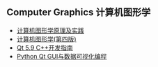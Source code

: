 ## Computer Graphics 计算机图形学
- [计算机图形学原理及实践](计算机图形学原理及实践/README.md)
- [计算机图形学(第四版)](计算机图形学/README.md)
- [Qt 5.9 C++开发指南](Qt5.9C++开发指南/README.md)
- [Python Qt GUI与数据可视化编程](PythonQtGUI与数据可视化编程/README.md)
